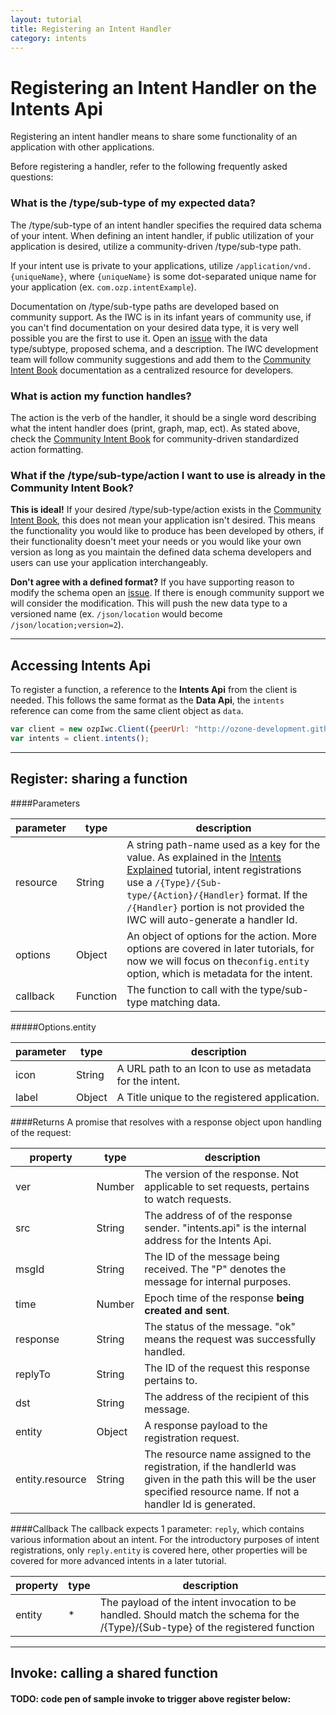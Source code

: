 ```yaml
---
layout: tutorial
title: Registering an Intent Handler
category: intents
---
```


# Registering an Intent Handler on the Intents Api
Registering an intent handler means to share some functionality of an application with other applications.

Before registering a handler, refer to the following frequently asked questions:

### What is the /type/sub-type of my expected data?
The /type/sub-type of an intent handler specifies the required data schema of your intent. When defining an 
intent handler, if public utilization of your application is desired, utilize a community-driven /type/sub-type path. 

If your intent use is private to your applications, utilize `/application/vnd.{uniqueName}`, where
`{uniqueName}` is some dot-separated unique name for your application (ex. `com.ozp.intentExample`).

Documentation on /type/sub-type paths are developed based on community support. As the IWC is in its infant years of
community use, if you can't find documentation on your desired data type, it is very well possible you are the first 
to use it. Open an [issue](http://www.github.com/ozone-development/ozp-iwc/issues) with the data type/subtype, 
proposed schema, and a description. The IWC development team will follow community suggestions and add them to the
[Community Intent Book](about:blank) documentation as a centralized resource for developers. 

### What is action my function handles?
The action is the verb of the handler, it should be a single word describing what the intent handler does (print, graph,
map, ect). As stated above, check the [Community Intent Book](about:blank) for community-driven standardized action formatting.

### What if the /type/sub-type/action I want to use is already in the Community Intent Book?
**This is ideal!** If your desired /type/sub-type/action exists in the [Community Intent Book](about:blank), this does not mean your
application isn't desired. This means the functionality you would like to produce has been developed by others, if
their functionality doesn't meet your needs or you would like your own version as long as you maintain the defined
data schema developers and users can use your application interchangeably.

**Don't agree with a defined format?** If you have supporting reason to modify the schema open an 
[issue](http://www.github.com/ozone-development/ozp-iwc/issues). If there is enough community support we will consider
the modification. This will push the new data type to a versioned name (ex. `/json/location` would become `/json/location;version=2`).

***

## Accessing Intents Api
To register a function, a reference to the **Intents Api** from the client is needed. This follows the same format as
the **Data Api**, the `intents` reference can come from the same client object as `data`.

``` js
var client = new ozpIwc.Client({peerUrl: "http://ozone-development.github.io/ozp-iwc"});
var intents = client.intents();
```
***

## Register: sharing a function

####Parameters

| parameter | type   | description                                                                                                                                                            |
|-----------|--------|------------------------------------------------------------------------------------------------------------------------------------------------------------------------|
| resource  | String | A string path-name used as a key for the value. As explained in the [Intents Explained](10_intentInit.html) tutorial, intent registrations use a `/{Type}/{Sub-type/{Action}/{Handler}` format. If the `/{Handler}` portion is not provided the IWC will auto-generate a handler Id.                                |
| options   | Object | An object of options for the action. More options are covered in later tutorials, for now we will focus on the`config.entity` option, which is metadata for the intent. |
| callback  | Function| The function to call with the type/sub-type matching data.

#####Options.entity 

| parameter | type   | description                                          |
|-----------|--------|------------------------------------------------------|
| icon  | String | A URL path to an Icon to use as metadata for the intent. |
| label| Object | A Title unique to the registered application.             |

####Returns
A promise that resolves with a response object upon handling of the request:
 
| property | type   | description                                                                                 |
|----------|--------|---------------------------------------------------------------------------------------------|
| ver      | Number | The version of the response. Not applicable to set requests, pertains to watch requests.    |
| src      | String | The address of of the response sender. "intents.api" is the internal address for the Intents Api. |
| msgId    | String | The ID of the message being received. The "P" denotes the message for internal purposes.    |
| time     | Number | Epoch time of the response **being created and sent**.                                      |
| response | String | The status of the message. "ok" means the request was successfully handled.                 |
| replyTo  | String | The ID of the request this response pertains to.                                            |
| dst      | String | The address of the recipient of this message.                                               |
| entity   | Object |  A response payload to the registration request.                                            |
| entity.resource| String|  The resource name assigned to the registration, if the handlerId was given in the path this will be the user specified resource name. If not a handler Id is generated.|


####Callback
The callback expects 1 parameter: `reply`, which contains various information about an intent. For the introductory
purposes of intent registrations, only `reply.entity` is covered here, other properties will be covered for more 
advanced intents in a later tutorial.

| property | type   | description                                                                                                                      |
|----------|--------|----------------------------------------------------------------------------------------------------------------------------------|
| entity   | *      | The payload of the intent invocation to be handled. Should match the schema for the /{Type}/{Sub-type} of the registered function|


<p data-height="245" data-theme-id="0" data-slug-hash="xZbdLv" data-default-tab="js" data-user="Kevin-K" class='codepen'>
 
***
 
## Invoke: calling a shared function
 
#### TODO: code pen of sample invoke to trigger above register below:
<p data-height="245" data-theme-id="0" data-slug-hash="LGEyQV" data-default-tab="result" data-user="Kevin-K" class='codepen'>
 